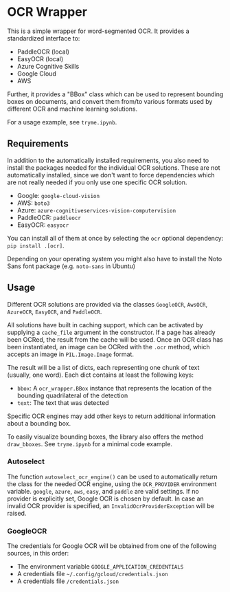 # OCR Wrapper

This is a simple wrapper for word-segmented OCR. It provides a standardized interface to:

* PaddleOCR (local)
* EasyOCR (local)
* Azure Cognitive Skills
* Google Cloud
* AWS

Further, it provides a "BBox" class which can be used to represent bounding boxes on documents, and convert
them from/to various formats used by different OCR and machine learning solutions.

For a usage example, see `tryme.ipynb`.

## Requirements
In addition to the automatically installed requirements, you also need to install the packages needed for the individual OCR solutions. These are not automatically installed, since we don't want to force dependencies which are not really needed if you only use one specific OCR solution.

- Google: `google-cloud-vision`
- AWS: `boto3`
- Azure: `azure-cognitiveservices-vision-computervision`
- PaddleOCR: `paddleocr`
- EasyOCR: `easyocr`

You can install all of them at once by selecting the `ocr` optional dependency: `pip install .[ocr]`.

Depending on your operating system you might also have to install the Noto Sans font package (e.g. `noto-sans` in Ubuntu)

## Usage
Different OCR solutions are provided via the classes `GoogleOCR`, `AwsOCR`, `AzureOCR`, `EasyOCR`, and `PaddleOCR`.

All solutions have built in caching support, which can be activated by supplying a `cache_file` argument in the constructor. If a page has already been OCRed, the result from the cache will be used. Once an OCR class has been instantiated, an image can be OCRed with the `.ocr` method, which accepts an image in `PIL.Image.Image` format.

The result will be a list of dicts, each representing one chunk of text (usually, one word). Each dict contains at least the following keys:
- `bbox`: A `ocr_wrapper.BBox` instance that represents the location of the bounding quadrilateral of the detection
- `text`: The text that was detected

Specific OCR engines may add other keys to return additional information about a bounding box.

To easily visualize bounding boxes, the library also offers the method `draw_bboxes`. See `tryme.ipynb` for a minimal code example.

### Autoselect
The function `autoselect_ocr_engine()` can be used to automatically return the class for the needed OCR engine, using the `OCR_PROVIDER` environment variable. `google`, `azure`, `aws`, `easy`, and `paddle` are valid settings. If no provider is explicitly set, Google OCR is chosen by default. 
In case an invalid OCR provider is specified, an `InvalidOcrProviderException` will be raised.

### GoogleOCR
The credentials for Google OCR will be obtained from one of the following sources, in this order:
- The environment variable `GOOGLE_APPLICATION_CREDENTIALS`
- A credentials file `~/.config/gcloud/credentials.json`
- A credentials file `/credentials.json`
